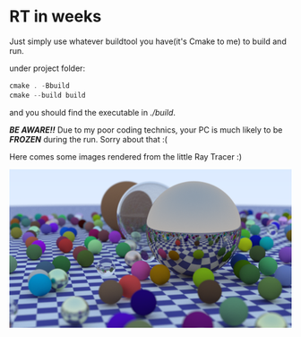 # RT in weeks

Just simply use whatever buildtool you have(it's Cmake to me) to build and run.

under project folder:

```powershell
cmake . -Bbuild
cmake --build build
```

and you should find the executable in *./build*.

***BE AWARE!!*** Due to my poor coding technics, your PC is much likely to be ***FROZEN*** during the run. Sorry about that :(

Here comes some images rendered from the little Ray Tracer :)

![Many Spheres](./img/readme//image0.png "Rendering Result 01")
